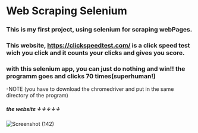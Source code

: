 # Web Scraping Selenium

### This is my first project, using selenium for scraping webPages.
### This website, https://clickspeedtest.com/ is a click speed test wich you click and it counts your clicks and gives you score.
### with this selenium app, you can just do nothing and win!! the programm goes and clicks 70 times(superhuman!)

-NOTE (you have to download the chromedriver and put in the same directory of the program)

##### the website ↓↓↓↓↓
![Screenshot (142)](https://github.com/artinmohajeri/Click-Speed-Test-Selenium/assets/95845593/401d1402-6991-4438-85a8-35d458376bf3)

